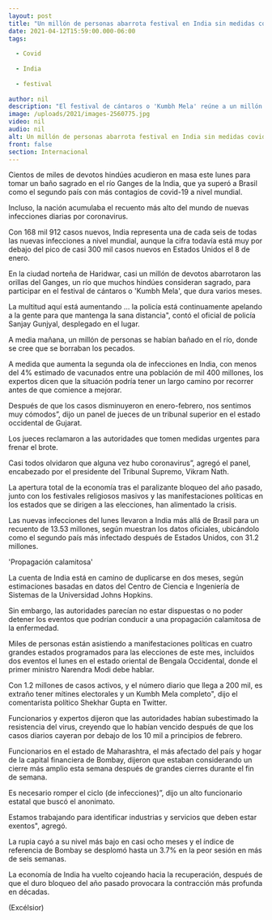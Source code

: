 ```yaml
---
layout: post
title: "Un millón de personas abarrota festival en India sin medidas covid"
date: 2021-04-12T15:59:00.000-06:00
tags:
  
  - Covid
  
  - India
  
  - festival
  
author: nil
description: "El festival de cántaros o 'Kumbh Mela' reúne a un millón de devotos en India para tomar un baño sagrado en el río Ganges, pese al agravamiento de la pandemia de coronavirus"
image: /uploads/2021/images-2560775.jpg
video: nil
audio: nil
alt: Un millón de personas abarrota festival en India sin medidas covid
front: false
section: Internacional
---
```


Cientos de miles de devotos hindúes acudieron en masa este lunes para tomar un baño sagrado en el río Ganges de la India, que ya superó a Brasil como el segundo país con más contagios de covid-19 a nivel mundial.

Incluso, la nación acumulaba el recuento más alto del mundo de nuevas infecciones diarias por coronavirus.

Con 168 mil 912 casos nuevos, India representa una de cada seis de todas las nuevas infecciones a nivel mundial, aunque la cifra todavía está muy por debajo del pico de casi 300 mil casos nuevos en Estados Unidos el 8 de enero.

En la ciudad norteña de Haridwar, casi un millón de devotos abarrotaron las orillas del Ganges, un río que muchos hindúes consideran sagrado, para participar en el festival de cántaros o 'Kumbh Mela', que dura varios meses.

La multitud aquí está aumentando ... la policía está continuamente apelando a la gente para que mantenga la sana distancia", contó el oficial de policía Sanjay Gunjyal, desplegado en el lugar.

A media mañana, un millón de personas se habían bañado en el río, donde se cree que se borraban los pecados.

A medida que aumenta la segunda ola de infecciones en India, con menos del 4% estimado de vacunados entre una población de mil 400 millones, los expertos dicen que la situación podría tener un largo camino por recorrer antes de que comience a mejorar.

Después de que los casos disminuyeron en enero-febrero, nos sentimos muy cómodos”, dijo un panel de jueces de un tribunal superior en el estado occidental de Gujarat.

Los jueces reclamaron a las autoridades que tomen medidas urgentes para frenar el brote.

Casi todos olvidaron que alguna vez hubo coronavirus”, agregó el panel, encabezado por el presidente del Tribunal Supremo, Vikram Nath.

La apertura total de la economía tras el paralizante bloqueo del año pasado, junto con los festivales religiosos masivos y las manifestaciones políticas en los estados que se dirigen a las elecciones, han alimentado la crisis.

Las nuevas infecciones del lunes llevaron a India más allá de Brasil para un recuento de 13.53 millones, según muestran los datos oficiales, ubicándolo como el segundo país más infectado después de Estados Unidos, con 31.2 millones.

'Propagación calamitosa'

La cuenta de India está en camino de duplicarse en dos meses, según estimaciones basadas en datos del Centro de Ciencia e Ingeniería de Sistemas de la Universidad Johns Hopkins.

Sin embargo, las autoridades parecían no estar dispuestas o no poder detener los eventos que podrían conducir a una propagación calamitosa de la enfermedad.

Miles de personas están asistiendo a manifestaciones políticas en cuatro grandes estados programados para las elecciones de este mes, incluidos dos eventos el lunes en el estado oriental de Bengala Occidental, donde el primer ministro Narendra Modi debe hablar.

Con 1.2 millones de casos activos, y el número diario que llega a 200 mil, es extraño tener mítines electorales y un Kumbh Mela completo", dijo el comentarista político Shekhar Gupta en Twitter.

Funcionarios y expertos dijeron que las autoridades habían subestimado la resistencia del virus, creyendo que lo habían vencido después de que los casos diarios cayeran por debajo de los 10 mil a principios de febrero.

Funcionarios en el estado de Maharashtra, el más afectado del país y hogar de la capital financiera de Bombay, dijeron que estaban considerando un cierre más amplio esta semana después de grandes cierres durante el fin de semana.

Es necesario romper el ciclo (de infecciones)”, dijo un alto funcionario estatal que buscó el anonimato.

Estamos trabajando para identificar industrias y servicios que deben estar exentos", agregó.

La rupia cayó a su nivel más bajo en casi ocho meses y el índice de referencia de Bombay se desplomó hasta un 3.7% en la peor sesión en más de seis semanas.

La economía de India ha vuelto cojeando hacia la recuperación, después de que el duro bloqueo del año pasado provocara la contracción más profunda en décadas.

(Excélsior)